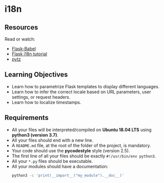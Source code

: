 # i18n

## Resources

Read or watch:
- [Flask-Babel](https://web.archive.org/web/20201111174034/https://flask-babel.tkte.ch/)
- [Flask i18n tutorial](https://blog.miguelgrinberg.com/post/the-flask-mega-tutorial-part-xiii-i18n-and-l10n)
- [pytz](https://pypi.org/project/pytz/)

## Learning Objectives

- Learn how to parametrize Flask templates to display different languages.
- Learn how to infer the correct locale based on URL parameters, user settings, or request headers.
- Learn how to localize timestamps.

## Requirements

- All your files will be interpreted/compiled on **Ubuntu 18.04 LTS** using **python3 (version 3.7)**.
- All your files should end with a new line.
- A `README.md` file, at the root of the folder of the project, is mandatory.
- Your code should use the **pycodestyle** style (version 2.5).
- The first line of all your files should be exactly `#!/usr/bin/env python3`.
- All your `*.py` files should be executable.
- All your modules should have a documentation:
  ```bash
  python3 -c 'print(__import__("my_module").__doc__)'

